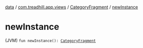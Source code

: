 [data](../../index.md) / [com.treadhill.app.views](../index.md) / [CategoryFragment](index.md) / [newInstance](./new-instance.md)

# newInstance

(JVM) `fun newInstance(): `[`CategoryFragment`](index.md)